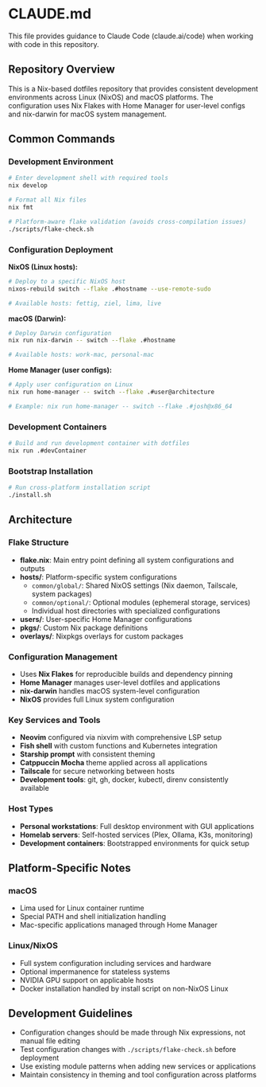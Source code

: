 # CLAUDE.md

This file provides guidance to Claude Code (claude.ai/code) when working with code in this repository.

## Repository Overview

This is a Nix-based dotfiles repository that provides consistent development environments across Linux (NixOS) and macOS platforms. The configuration uses Nix Flakes with Home Manager for user-level configs and nix-darwin for macOS system management.

## Common Commands

### Development Environment
```bash
# Enter development shell with required tools
nix develop

# Format all Nix files
nix fmt

# Platform-aware flake validation (avoids cross-compilation issues)
./scripts/flake-check.sh
```

### Configuration Deployment

**NixOS (Linux hosts):**
```bash
# Deploy to a specific NixOS host
nixos-rebuild switch --flake .#hostname --use-remote-sudo

# Available hosts: fettig, ziel, lima, live
```

**macOS (Darwin):**
```bash
# Deploy Darwin configuration
nix run nix-darwin -- switch --flake .#hostname

# Available hosts: work-mac, personal-mac
```

**Home Manager (user configs):**
```bash
# Apply user configuration on Linux
nix run home-manager -- switch --flake .#user@architecture

# Example: nix run home-manager -- switch --flake .#josh@x86_64
```

### Development Containers
```bash
# Build and run development container with dotfiles
nix run .#devContainer
```

### Bootstrap Installation
```bash
# Run cross-platform installation script
./install.sh
```

## Architecture

### Flake Structure
- **flake.nix**: Main entry point defining all system configurations and outputs
- **hosts/**: Platform-specific system configurations
  - `common/global/`: Shared NixOS settings (Nix daemon, Tailscale, system packages)
  - `common/optional/`: Optional modules (ephemeral storage, services)
  - Individual host directories with specialized configurations
- **users/**: User-specific Home Manager configurations
- **pkgs/**: Custom Nix package definitions
- **overlays/**: Nixpkgs overlays for custom packages

### Configuration Management
- Uses **Nix Flakes** for reproducible builds and dependency pinning
- **Home Manager** manages user-level dotfiles and applications
- **nix-darwin** handles macOS system-level configuration
- **NixOS** provides full Linux system configuration

### Key Services and Tools
- **Neovim** configured via nixvim with comprehensive LSP setup
- **Fish shell** with custom functions and Kubernetes integration
- **Starship prompt** with consistent theming
- **Catppuccin Mocha** theme applied across all applications
- **Tailscale** for secure networking between hosts
- **Development tools**: git, gh, docker, kubectl, direnv consistently available

### Host Types
- **Personal workstations**: Full desktop environment with GUI applications
- **Homelab servers**: Self-hosted services (Plex, Ollama, K3s, monitoring)
- **Development containers**: Bootstrapped environments for quick setup

## Platform-Specific Notes

### macOS
- Lima used for Linux container runtime
- Special PATH and shell initialization handling
- Mac-specific applications managed through Home Manager

### Linux/NixOS
- Full system configuration including services and hardware
- Optional impermanence for stateless systems  
- NVIDIA GPU support on applicable hosts
- Docker installation handled by install script on non-NixOS Linux

## Development Guidelines

- Configuration changes should be made through Nix expressions, not manual file editing
- Test configuration changes with `./scripts/flake-check.sh` before deployment
- Use existing module patterns when adding new services or applications
- Maintain consistency in theming and tool configuration across platforms